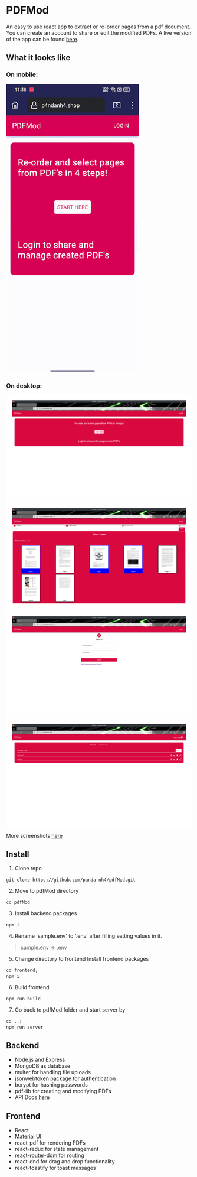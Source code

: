 # PDFMod
An easy to use react app to extract or re-order pages from a pdf document. \
You can create an account to share or edit the modified PDFs. A live version of the app can be found [here](https://p4ndanh4.shop/).

## What it looks like
### On mobile:
![](/Screenshots/Mobile/4.gif)
### On desktop:
![](/Screenshots/Desktop/1.png)
![](/Screenshots/Desktop/3.png)
![](/Screenshots/Desktop/6.png)
![](/Screenshots/Desktop/8.png)

More screenshots [here](/Screenshots)

## Install
1. Clone repo
```
git clone https://github.com/panda-nh4/pdfMod.git
```
2. Move to pdfMod directory
```
cd pdfMod
```
3. Install backend packages
```
npm i
```
4. Rename 'sample.env' to '.env' after filling setting values in it.
  > sample.env -> .env
5. Change directory to frontend Install frontend packages
```
cd frontend;
npm i
```
6. Build frontend
```
npm run build
```
7. Go back to pdfMod folder and start server by
```
cd ..;
npm run server
```

## Backend
+ Node.js and Express
+ MongoDB as database
+ multer for handling file uploads
+ jsonwebtoken package for authentication
+ bcrypt for hashing passwords
+ pdf-lib for creating and modifying PDFs
+ API Docs [here](API%20Documentation/Public%20API%20Docs.md)

## Frontend
+ React
+ Material UI
+ react-pdf for rendering PDFs
+ react-redux for state management
+ react-router-dom for routing
+ react-dnd for drag and drop functionality
+ react-toastify for toast messages
